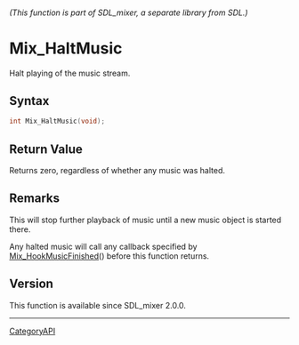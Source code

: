 ###### (This function is part of SDL_mixer, a separate library from SDL.)
# Mix_HaltMusic

Halt playing of the music stream.

## Syntax

```c
int Mix_HaltMusic(void);

```

## Return Value

Returns zero, regardless of whether any music was halted.

## Remarks

This will stop further playback of music until a new music object is
started there.

Any halted music will call any callback specified by
[Mix_HookMusicFinished](Mix_HookMusicFinished)() before this function
returns.

## Version

This function is available since SDL_mixer 2.0.0.

----
[CategoryAPI](CategoryAPI)

